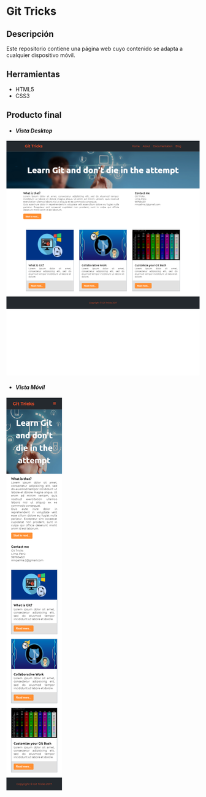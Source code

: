 # Git Tricks
## Descripción
Este repositorio contiene una página web cuyo contenido se adapta a cualquier dispositivo móvil.

## Herramientas
+ HTML5
+ CSS3

## Producto final
+ #### *Vista Desktop*
![Vista Desktop](assets/docs/view1.png)

+ #### *Vista Móvil*
![Vista Móvil](assets/docs/view2.png)
